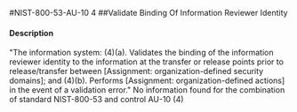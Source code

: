 #NIST-800-53-AU-10 4
##Validate Binding Of Information Reviewer Identity
#### Description
"The information system:
   (4)(a).  Validates the binding of the information reviewer identity to the information at the transfer or release points prior to release/transfer between [Assignment: organization-defined security domains]; and
   (4)(b).  Performs [Assignment: organization-defined actions] in the event of a validation error."
No information found for the combination of standard NIST-800-53 and control AU-10 (4)
